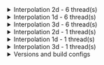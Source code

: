 

<details>
<summary>
Interpolation 2d - 6 thread(s)
</summary>


In | Out | Is contiguous | Channels last | master | this PR | speed-up
---|---|---|---|---|---|---
[1, 3, 320, 320] | [256, 256] | True | False | 0.3938 | 0.0782 | 5.0339
[1, 3, 320, 320] | [512, 512] | True | False | 1.5585 | 0.4105 | 3.7965
[1, 3, 320, 320] | [256, 256] | False | False | 0.3481 | 0.0760 | 4.5780
[1, 3, 320, 320] | [512, 512] | False | False | 1.5848 | 0.4091 | 3.8734
[1, 3, 320, 320] | [256, 256] | False | True | 1.2058 | 1.2034 | 1.0020
[1, 3, 320, 320] | [512, 512] | False | True | 4.8691 | 4.8537 | 1.0032
[32, 128, 64, 64] | [32, 32] | False | True | 6.3915 | 6.4041 | 0.9980
[32, 128, 64, 64] | [128, 128] | False | True | 166.1769 | 164.5621 | 1.0098
[32, 128, 64, 64] | [32, 32] | True | False | 3.7194 | 2.4720 | 1.5046
[32, 128, 64, 64] | [128, 128] | True | False | 86.6704 | 52.3754 | 1.6548
[1, 3, 500, 500] | [256, 256] | True | False | 0.3270 | 0.0792 | 4.1307
[1, 3, 500, 500] | [800, 800] | True | False | 3.3116 | 0.5567 | 5.9482
[1, 3, 500, 500] | [256, 256] | False | False | 0.3763 | 0.0773 | 4.8700
[1, 3, 500, 500] | [800, 800] | False | False | 3.2577 | 0.5590 | 5.8279


</details>

<details>
<summary>
Interpolation 1d - 6 thread(s)
</summary>


In | Out | Is contiguous | Channels last | master | this PR | speed-up
---|---|---|---|---|---|---
[4, 512, 320] | 256 | True | False | 0.2795 | 0.1032 | 2.7089
[4, 512, 320] | 512 | True | False | 0.5533 | 0.1888 | 2.9303


</details>

<details>
<summary>
Interpolation 3d - 6 thread(s)
</summary>


In | Out | Is contiguous | Channels last | master | this PR | speed-up
---|---|---|---|---|---|---
[1, 3, 16, 320, 320] | [8, 256, 256] | True | False | 4.4105 | 2.1236 | 2.0769
[1, 3, 16, 320, 320] | [32, 512, 512] | True | False | 83.9426 | 42.6641 | 1.9675
[1, 3, 16, 320, 320] | [8, 256, 256] | False | True | 15.5736 | 15.5758 | 0.9999
[1, 3, 16, 320, 320] | [32, 512, 512] | False | True | 272.4795 | 273.2745 | 0.9971


</details>

<details>
<summary>
Interpolation 2d - 1 thread(s)
</summary>


In | Out | Is contiguous | Channels last | master | this PR | speed-up
---|---|---|---|---|---|---
[1, 3, 320, 320] | [256, 256] | True | False | 1.0240 | 0.4145 | 2.4705
[1, 3, 320, 320] | [512, 512] | True | False | 4.0771 | 1.3836 | 2.9467
[1, 3, 320, 320] | [256, 256] | False | False | 0.9771 | 0.3270 | 2.9878
[1, 3, 320, 320] | [512, 512] | False | False | 4.1732 | 1.2209 | 3.4180
[1, 3, 320, 320] | [256, 256] | False | True | 1.5466 | 1.5363 | 1.0067
[1, 3, 320, 320] | [512, 512] | False | True | 6.1555 | 6.1199 | 1.0058
[32, 128, 64, 64] | [32, 32] | False | True | 27.6362 | 27.5901 | 1.0017
[32, 128, 64, 64] | [128, 128] | False | True | 468.6442 | 465.5163 | 1.0067
[32, 128, 64, 64] | [32, 32] | True | False | 20.1495 | 10.0694 | 2.0011
[32, 128, 64, 64] | [128, 128] | True | False | 400.0401 | 204.0662 | 1.9603
[1, 3, 500, 500] | [256, 256] | True | False | 0.8956 | 0.3366 | 2.6606
[1, 3, 500, 500] | [800, 800] | True | False | 8.6554 | 2.9530 | 2.9310
[1, 3, 500, 500] | [256, 256] | False | False | 1.0921 | 0.3385 | 3.2263
[1, 3, 500, 500] | [800, 800] | False | False | 8.9594 | 2.9627 | 3.0241


</details>

<details>
<summary>
Interpolation 1d - 1 thread(s)
</summary>


In | Out | Is contiguous | Channels last | master | this PR | speed-up
---|---|---|---|---|---|---
[4, 512, 320] | 256 | True | False | 1.5233 | 0.5027 | 3.0301
[4, 512, 320] | 512 | True | False | 3.0302 | 0.9735 | 3.1128


</details>

<details>
<summary>
Interpolation 3d - 1 thread(s)
</summary>


In | Out | Is contiguous | Channels last | master | this PR | speed-up
---|---|---|---|---|---|---
[1, 3, 16, 320, 320] | [8, 256, 256] | True | False | 12.0477 | 11.3196 | 1.0643
[1, 3, 16, 320, 320] | [32, 512, 512] | True | False | 222.8618 | 209.9955 | 1.0613
[1, 3, 16, 320, 320] | [8, 256, 256] | False | True | 17.9883 | 17.9937 | 0.9997
[1, 3, 16, 320, 320] | [32, 512, 512] | False | True | 380.7244 | 380.1916 | 1.0014


</details>


<details>
<summary>
Versions and build configs
</summary>

PyTorch master: 1.9.0.dev20210223
PyTorch master build setting:
```
BLAS_INFO=mkl, BUILD_TYPE=Release, CUDA_VERSION=10.2, CUDNN_VERSION=7.6.5, CXX_COMPILER=/opt/rh/devtoolset-7/root/usr/bin/c++, CXX_FLAGS= -Wno-deprecated -fvisibility-inlines-hidden -DUSE_PTHREADPOOL -fopenmp -DNDEBUG -DUSE_KINETO -DUSE_FBGEMM -DUSE_QNNPACK -DUSE_PYTORCH_QNNPACK -DUSE_XNNPACK -O2 -fPIC -Wno-narrowing -Wall -Wextra -Werror=return-type -Wno-missing-field-initializers -Wno-type-limits -Wno-array-bounds -Wno-unknown-pragmas -Wno-sign-compare -Wno-unused-parameter -Wno-unused-variable -Wno-unused-function -Wno-unused-result -Wno-unused-local-typedefs -Wno-strict-overflow -Wno-strict-aliasing -Wno-error=deprecated-declarations -Wno-stringop-overflow -Wno-psabi -Wno-error=pedantic -Wno-error=redundant-decls -Wno-error=old-style-cast -fdiagnostics-color=always -faligned-new -Wno-unused-but-set-variable -Wno-maybe-uninitialized -fno-math-errno -fno-trapping-math -Werror=format -Wno-stringop-overflow, LAPACK_INFO=mkl, PERF_WITH_AVX=1, PERF_WITH_AVX2=1, PERF_WITH_AVX512=1, TORCH_VERSION=1.9.0, USE_CUDA=ON, USE_CUDNN=ON, USE_EXCEPTION_PTR=1, USE_GFLAGS=OFF, USE_GLOG=OFF, USE_MKL=ON, USE_MKLDNN=ON, USE_MPI=OFF, USE_NCCL=ON, USE_NNPACK=ON, USE_OPENMP=ON,
```

PR : 1.9.0a0+74b172b
PR build setting:
```
BUILD_TYPE=Release, CUDA_VERSION=11.1, CUDNN_VERSION=8.0.5, CXX_COMPILER=/usr/bin/g++-7, CXX_FLAGS=-O3 -Wno-deprecated -fvisibility-inlines-hidden -DUSE_PTHREADPOOL -fopenmp -DNDEBUG -DUSE_KINETO -DUSE_PYTORCH_QNNPACK -O2 -fPIC -Wno-narrowing -Wall -Wextra -Werror=return-type -Wno-missing-field-initializers -Wno-type-limits -Wno-array-bounds -Wno-unknown-pragmas -Wno-sign-compare -Wno-unused-parameter -Wno-unused-variable -Wno-unused-function -Wno-unused-result -Wno-unused-local-typedefs -Wno-strict-overflow -Wno-strict-aliasing -Wno-error=deprecated-declarations -Wno-stringop-overflow -Wno-psabi -Wno-error=pedantic -Wno-error=redundant-decls -Wno-error=old-style-cast -fdiagnostics-color=always -faligned-new -Wno-unused-but-set-variable -Wno-maybe-uninitialized -fno-math-errno -fno-trapping-math -Werror=format -Wno-stringop-overflow, PERF_WITH_AVX=1, PERF_WITH_AVX2=1, PERF_WITH_AVX512=1, TORCH_VERSION=1.9.0, USE_CUDA=1, USE_CUDNN=1, USE_EIGEN_FOR_BLAS=ON, USE_EXCEPTION_PTR=1, USE_GFLAGS=OFF, USE_GLOG=OFF, USE_MKL=OFF, USE_MKLDNN=OFF, USE_MPI=OFF, USE_NCCL=ON, USE_NNPACK=0, USE_OPENMP=ON,
```
</details>
